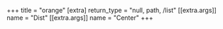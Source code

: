 +++
title = "orange"
[extra]
return_type = "null, path, /list"
[[extra.args]]
name = "Dist"
[[extra.args]]
name = "Center"
+++